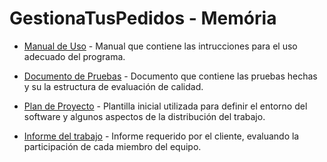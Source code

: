 # GestionaTusPedidos - Memória

- [Manual de Uso](./Documentos/Manual_de_Uso.pdf) - Manual que contiene las intrucciones para el uso adecuado del programa.

- [Documento de Pruebas](./Documentos/Documento_de_Pruebas.pdf) - Documento que contiene las pruebas hechas y su la estructura de evaluación de calidad.

- [Plan de Proyecto](./Documentos/Plan_de_Proyecto.pdf) - Plantilla inicial utilizada para definir el entorno del software y algunos aspectos de la distribución del trabajo.

- [Informe del trabajo](./Documentos/Informe_del_trabajo.pdf) - Informe requerido por el cliente, evaluando la participación de cada miembro del equipo.
